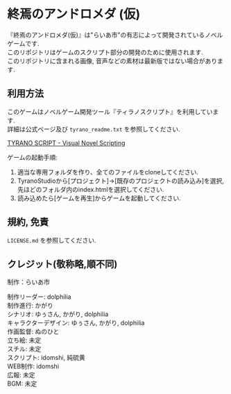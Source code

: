# 終焉のアンドロメダ (仮)

『終焉のアンドロメダ(仮)』は"らいあ市"の有志によって開発されているノベルゲームです.  
このリポジトリはゲームのスクリプト部分の開発のために使用されます.  
このリポジトリに含まれる画像, 音声などの素材は最新版ではない場合があります.  

## 利用方法

このゲームはノベルゲーム開発ツール『ティラノスクリプト』を利用しています.  
詳細は公式ページ及び `tyrano_readme.txt` を参照してください.  

[TYRANO SCRIPT - Visual Novel Scripting](https://tyrano.jp/)

ゲームの起動手順:

1) 適当な専用フォルダを作り、全てのファイルをcloneしてください.
2) TyranoStudioから[プロジェクト]→[既存のプロジェクトの読み込み]を選択, 先ほどのフォルダ内のindex.htmlを選択してください.
3) 読み込めたら[ゲームを再生]からゲームを起動してください.

## 規約, 免責

`LICENSE.md` を参照してください.

## クレジット(敬称略,順不同)

制作：らいあ市

制作リーダー: dolphilia  
制作進行: かがり  
シナリオ: ゆぅさん, かがり, dolphilia  
キャラクターデザイン: ゆぅさん, かがり, dolphilia  
作画監督: ぬのひと  
立ち絵: 未定  
スチル: 未定  
スクリプト: idomshi, 純硫黄  
WEB制作: idomshi  
広報: 未定  
BGM: 未定  
